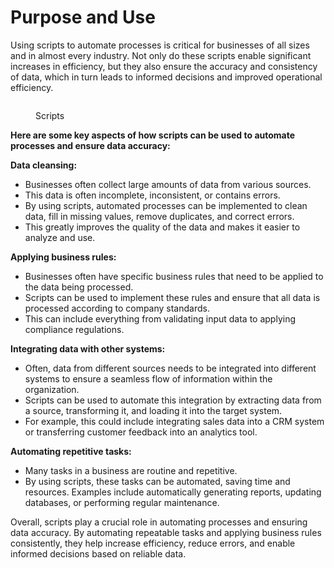 # Purpose and Use

Using scripts to automate processes is critical for businesses of all sizes and in almost every industry. Not only do these scripts enable significant increases in efficiency, but they also ensure the accuracy and consistency of data, which in turn leads to informed decisions and improved operational efficiency.

<figure><img src="broken-reference" alt=""><figcaption><p>Scripts</p></figcaption></figure>

**Here are some key aspects of how scripts can be used to automate processes and ensure data accuracy:**

**Data cleansing:**&#x20;

* Businesses often collect large amounts of data from various sources.&#x20;
* This data is often incomplete, inconsistent, or contains errors.&#x20;
* By using scripts, automated processes can be implemented to clean data, fill in missing values, remove duplicates, and correct errors.&#x20;
* This greatly improves the quality of the data and makes it easier to analyze and use.

**Applying business rules:**&#x20;

* Businesses often have specific business rules that need to be applied to the data being processed.&#x20;
* Scripts can be used to implement these rules and ensure that all data is processed according to company standards.&#x20;
* This can include everything from validating input data to applying compliance regulations.

**Integrating data with other systems:**&#x20;

* Often, data from different sources needs to be integrated into different systems to ensure a seamless flow of information within the organization.&#x20;
* Scripts can be used to automate this integration by extracting data from a source, transforming it, and loading it into the target system.&#x20;
* For example, this could include integrating sales data into a CRM system or transferring customer feedback into an analytics tool.

**Automating repetitive tasks:**&#x20;

* Many tasks in a business are routine and repetitive.&#x20;
* By using scripts, these tasks can be automated, saving time and resources. Examples include automatically generating reports, updating databases, or performing regular maintenance.



Overall, scripts play a crucial role in automating processes and ensuring data accuracy. By automating repeatable tasks and applying business rules consistently, they help increase efficiency, reduce errors, and enable informed decisions based on reliable data.



